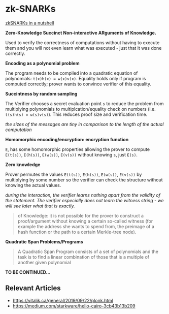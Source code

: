 # zk-SNARKs

[zkSNARKs in a nutshell](https://blog.ethereum.org/2016/12/05/zksnarks-in-a-nutshell/)

**Zero-Knowledge Succinct Non-interactive ARguments of Knowledge.**

Used to verify the correctness of computations without having to execute them and you will not even learn what was executed - just that it was done correctly.

**Encoding as a polynomial problem**

The program needs to be compiled into a quadratic equation of polynomials: `t(x)h(x) = w(x)v(x)`. Equality holds only if program is computed correctly; prover wants to convince verifier of this equality.

**Succintness by random sampling**

The Verifier chooses a secret evaluation point `s` to reduce the problem from multiplying polynomials to multiplcation/equality check on numbers (i.e. `t(s)h(s) = w(s)v(s)`). This reduces proof size and verification time.

_the sizes of the messages are tiny in comparison to the length of the actual computation_

**Homomorphic encoding/encryption: encryption function**

`E`, has some homomorphic properties allowing the prover to compute `E(t(s))`, `E(h(s))`, `E(w(s))`, `E(v(s))` without knowing `s`, just `E(s)`.

**Zero knowledge**

Prover permutes the values `E(t(s))`, `E(h(s))`, `E(w(s))`, `E(v(s))` by multiplying by some number so the verifier can check the structure without knowing the actual values.

_during the interaction, the verifier learns nothing apart from the validity of the statement. The verifier especially does not learn the witness string - we will see later what that is exactly._

>of Knowledge: it is not possible for the prover to construct a proof/argument without knowing a certain so-called witness (for example the address she wants to spend from, the preimage of a hash function or the path to a certain Merkle-tree node).

**Quadratic Span Problems/Programs**

>A Quadratic Span Program consists of a set of polynomials and the task is to find a linear combination of those that is a multiple of another given polynomial

**TO BE CONTINUED...**

## Relevant Articles

- https://vitalik.ca/general/2019/09/22/plonk.html
- https://medium.com/starkware/hello-cairo-3cb43b13b209
